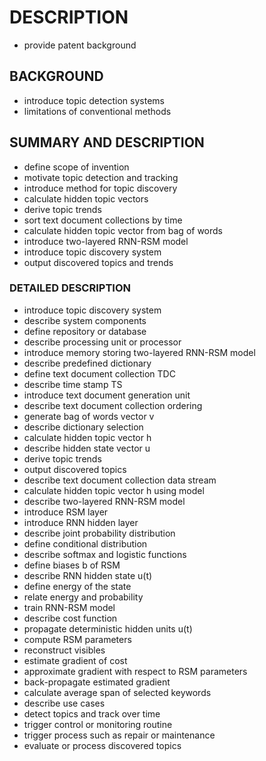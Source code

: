 # DESCRIPTION

- provide patent background

## BACKGROUND

- introduce topic detection systems
- limitations of conventional methods

## SUMMARY AND DESCRIPTION

- define scope of invention
- motivate topic detection and tracking
- introduce method for topic discovery
- calculate hidden topic vectors
- derive topic trends
- sort text document collections by time
- calculate hidden topic vector from bag of words
- introduce two-layered RNN-RSM model
- introduce topic discovery system
- output discovered topics and trends

### DETAILED DESCRIPTION

- introduce topic discovery system
- describe system components
- define repository or database
- describe processing unit or processor
- introduce memory storing two-layered RNN-RSM model
- describe predefined dictionary
- define text document collection TDC
- describe time stamp TS
- introduce text document generation unit
- describe text document collection ordering
- generate bag of words vector v
- describe dictionary selection
- calculate hidden topic vector h
- describe hidden state vector u
- derive topic trends
- output discovered topics
- describe text document collection data stream
- calculate hidden topic vector h using model
- describe two-layered RNN-RSM model
- introduce RSM layer
- introduce RNN hidden layer
- describe joint probability distribution
- define conditional distribution
- describe softmax and logistic functions
- define biases b of RSM
- describe RNN hidden state u(t)
- define energy of the state
- relate energy and probability
- train RNN-RSM model
- describe cost function
- propagate deterministic hidden units u(t)
- compute RSM parameters
- reconstruct visibles
- estimate gradient of cost
- approximate gradient with respect to RSM parameters
- back-propagate estimated gradient
- calculate average span of selected keywords
- describe use cases
- detect topics and track over time
- trigger control or monitoring routine
- trigger process such as repair or maintenance
- evaluate or process discovered topics

